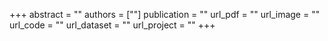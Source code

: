 +++
abstract = ""
authors = [""]
publication = ""
url_pdf = ""
url_image = ""
url_code = ""
url_dataset = ""
url_project = ""
+++